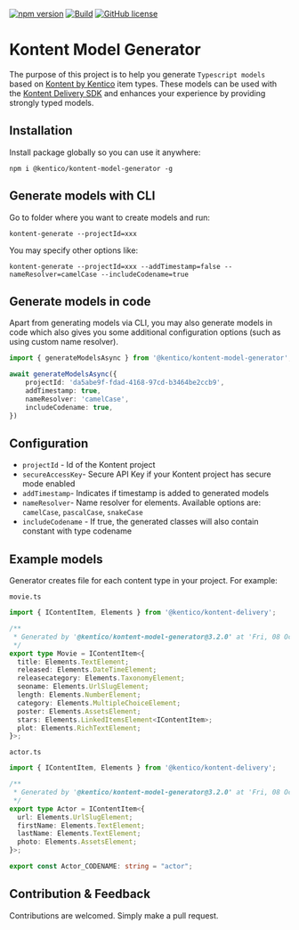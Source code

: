 [![npm version](https://badge.fury.io/js/%40kentico%2Fkontent-model-generator.svg)](https://badge.fury.io/js/%40kentico%2Fkontent-model-generator)
[![Build](https://github.com/Kentico/kontent-model-generator-js/actions/workflows/main.yml/badge.svg)](https://github.com/Kentico/kontent-model-generator-js/actions/workflows/main.yml)
[![GitHub license](https://img.shields.io/github/license/Kentico/kontent-model-generator-js.svg)](https://github.com/Kentico/kontent-model-generator-js)

# Kontent Model Generator

The purpose of this project is to help you generate `Typescript models` based on [Kontent by Kentico](https://kontent.ai) item types. These models can be used with the [Kontent Delivery SDK](https://www.npmjs.com/package/@kentico/kontent-delivery) and enhances your experience by providing strongly typed models.

## Installation

Install package globally so you can use it anywhere:

`npm i @kentico/kontent-model-generator -g`

## Generate models with CLI

Go to folder where you want to create models and run:

`kontent-generate --projectId=xxx`

You may specify other options like:

`kontent-generate --projectId=xxx --addTimestamp=false --nameResolver=camelCase --includeCodename=true`

## Generate models in code

Apart from generating models via CLI, you may also generate models in code which also gives you some additional configuration options (such as using custom name resolver).

```typescript
import { generateModelsAsync } from '@kentico/kontent-model-generator';

await generateModelsAsync({
    projectId: 'da5abe9f-fdad-4168-97cd-b3464be2ccb9',
    addTimestamp: true,
    nameResolver: 'camelCase',
    includeCodename: true,
})
```

## Configuration

- `projectId` - Id of the Kontent project
- `secureAccessKey`- Secure API Key if your Kontent project has secure mode enabled
- `addTimestamp`- Indicates if timestamp is added to generated models
- `nameResolver`- Name resolver for elements. Available options are: `camelCase`, `pascalCase`, `snakeCase`
- `includeCodename` - If true, the generated classes will also contain constant with type codename

## Example models

Generator creates file for each content type in your project. For example:

`movie.ts`

```typescript
import { IContentItem, Elements } from '@kentico/kontent-delivery';

/**
 * Generated by '@kentico/kontent-model-generator@3.2.0' at 'Fri, 08 Oct 2021 10:34:09 GMT'
 */
export type Movie = IContentItem<{
  title: Elements.TextElement;
  released: Elements.DateTimeElement;
  releasecategory: Elements.TaxonomyElement;
  seoname: Elements.UrlSlugElement;
  length: Elements.NumberElement;
  category: Elements.MultipleChoiceElement;
  poster: Elements.AssetsElement;
  stars: Elements.LinkedItemsElement<IContentItem>;
  plot: Elements.RichTextElement;
}>;
```

`actor.ts`
```typescript
import { IContentItem, Elements } from '@kentico/kontent-delivery';

/**
 * Generated by '@kentico/kontent-model-generator@3.2.0' at 'Fri, 08 Oct 2021 10:34:09 GMT'
 */
export type Actor = IContentItem<{
  url: Elements.UrlSlugElement;
  firstName: Elements.TextElement;
  lastName: Elements.TextElement;
  photo: Elements.AssetsElement;
}>;

export const Actor_CODENAME: string = "actor";

```

## Contribution & Feedback

Contributions are welcomed. Simply make a pull request.

